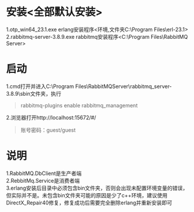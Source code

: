 # 安装<全部默认安装>
1.otp_win64_23.1.exe erlang安装程序<环境,文件夹C:\Program Files\erl-23.1>  
2.rabbitmq-server-3.8.9.exe rabbitmq安装程序<C:\Program Files\RabbitMQ Server>  
# 启动
1.cmd打开并进入C:\Program Files\RabbitMQServer\rabbitmq_server-3.8.9\sbin文件夹，执行  
>rabbitmq-plugins enable rabbitmq_management  
>
2.浏览器打开http://localhost:15672/#/
>账号密码：guest/guest
>
# 说明
1.RabbitMQ.DbClient是生产者端   
2.RebbitMq.Service是消费者端  
3.erlang安装后目录中必须包含bin文件夹，否则会出现未配置环境变量的错误，但实际并不是。未包含bin文件夹可能的原因是少了c++环境，建议使用DirectX_Repair40修复，修复成功后需要完全删除erlang并重新安装即可   